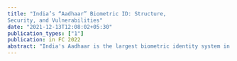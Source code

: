 ```yaml
---
title: "India’s “Aadhaar” Biometric ID: Structure,
Security, and Vulnerabilities"
date: "2021-12-13T12:08:02+05:30"
publication_types: ["1"]
publication: in FC 2022
abstract: "India's Aadhaar is the largest biometric identity system in history, designed to help deliver subsidies, benefits, and services to India's 1.4 billion residents. The Unique Identification Authority of India (UIDAI) is responsible for providing each resident (not each citizen) with a distinct identity---a 12-digit Aadhaar number---using their biometric and demographic details. We provide the first comprehensive description of the Aadhaar infrastructure, collating information across thousands of pages of public documents and releases, as well as direct discussions with Aadhaar developers. Critically, we describe the first known cryptographic issue within the system, and discuss how a workaround prevents it from being exploitable at scale. Further, we categorize and rate various security and privacy limitations and the corresponding threat actors, examine the legitimacy of alleged security breaches, and discuss improvements and mitigation strategies."
---
```


